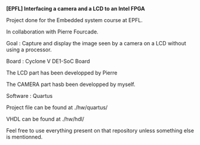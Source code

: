 **[EPFL] Interfacing a camera and a LCD to an Intel FPGA**

Project done for the Embedded system course at EPFL.

In collaboration with Pierre Fourcade.

Goal : Capture and display the image seen by a camera on a LCD without using a processor.

Board : Cyclone V DE1-SoC Board

The LCD part has been developped by Pierre

The CAMERA part hasb been developped by myself. 

Software : Quartus

Project file can be found at ./hw/quartus/

VHDL can be found at ./hw/hdl/

Feel free to use everything present on that repository unless something else is mentionned.

